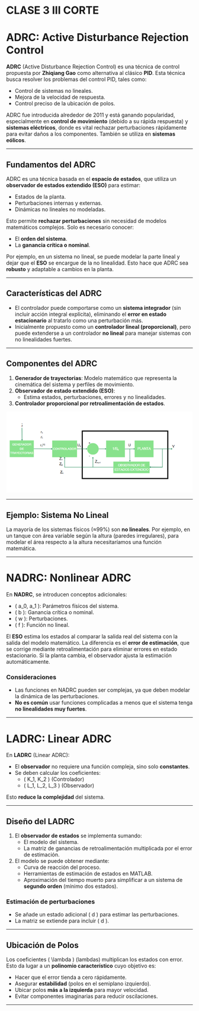 # CLASE 3 III CORTE

# **ADRC: Active Disturbance Rejection Control**

**ADRC** (Active Disturbance Rejection Control) es una técnica de control propuesta por **Zhiqiang Gao** como alternativa al clásico **PID**. Esta técnica busca resolver los problemas del control PID, tales como:

- Control de sistemas no lineales.
- Mejora de la velocidad de respuesta.
- Control preciso de la ubicación de polos.

ADRC fue introducida alrededor de 2011 y está ganando popularidad, especialmente en **control de movimiento** (debido a su rápida respuesta) y **sistemas eléctricos**, donde es vital rechazar perturbaciones rápidamente para evitar daños a los componentes. También se utiliza en **sistemas eólicos**.

---

## Fundamentos del ADRC

ADRC es una técnica basada en el **espacio de estados**, que utiliza un **observador de estados extendido (ESO)** para estimar:

- Estados de la planta.
- Perturbaciones internas y externas.
- Dinámicas no lineales no modeladas.

Esto permite **rechazar perturbaciones** sin necesidad de modelos matemáticos complejos. Solo es necesario conocer:

- El **orden del sistema**.
- La **ganancia crítica o nominal**.

Por ejemplo, en un sistema no lineal, se puede modelar la parte lineal y dejar que el **ESO** se encargue de la no linealidad. Esto hace que ADRC sea **robusto** y adaptable a cambios en la planta.

---

## Características del ADRC

- El controlador puede comportarse como un **sistema integrador** (sin incluir acción integral explícita), eliminando el **error en estado estacionario** al tratarlo como una perturbación más.
- Inicialmente propuesto como un **controlador lineal (proporcional)**, pero puede extenderse a un controlador **no lineal** para manejar sistemas con no linealidades fuertes.

---

## Componentes del ADRC

1. **Generador de trayectorias**: Modelo matemático que representa la cinemática del sistema y perfiles de movimiento.
2. **Observador de estado extendido (ESO)**:
   - Estima estados, perturbaciones, errores y no linealidades.
3. **Controlador proporcional por retroalimentación de estados**.

![Figura de prueba](IMAGES/DIAG1.png)

---

## Ejemplo: Sistema No Lineal

La mayoría de los sistemas físicos (≈99%) son **no lineales**. Por ejemplo, en un tanque con área variable según la altura (paredes irregulares), para modelar el área respecto a la altura necesitaríamos una función matemática.


---

# **NADRC: Nonlinear ADRC**

En **NADRC**, se introducen conceptos adicionales:

- \( a_0, a_1 \): Parámetros físicos del sistema.
- \( b \): Ganancia crítica o nominal.
- \( w \): Perturbaciones.
- \( f \): Función no lineal.

El **ESO** estima los estados al comparar la salida real del sistema con la salida del modelo matemático. La diferencia es el **error de estimación**, que se corrige mediante retroalimentación para eliminar errores en estado estacionario. Si la planta cambia, el observador ajusta la estimación automáticamente.

### Consideraciones

- Las funciones en NADRC pueden ser complejas, ya que deben modelar la dinámica de las perturbaciones.  
- **No es común** usar funciones complicadas a menos que el sistema tenga **no linealidades muy fuertes**.

---

# **LADRC: Linear ADRC**

En **LADRC** (Linear ADRC):

- El **observador** no requiere una función compleja, sino solo **constantes**.
- Se deben calcular los coeficientes:
  - \( K_1, K_2 \) (Controlador)
  - \( L_1, L_2, L_3 \) (Observador)

Esto **reduce la complejidad** del sistema.

---

## Diseño del LADRC

1. El **observador de estados** se implementa sumando:
   - El modelo del sistema.
   - La matriz de ganancias de retroalimentación multiplicada por el error de estimación.
2. El modelo se puede obtener mediante:
   - Curva de reacción del proceso.
   - Herramientas de estimación de estados en MATLAB.
   - Aproximación del tiempo muerto para simplificar a un sistema de **segundo orden** (mínimo dos estados).

### Estimación de perturbaciones

- Se añade un estado adicional \( d \) para estimar las perturbaciones.
- La matriz se extiende para incluir \( d \).

---

## Ubicación de Polos

Los coeficientes \( \lambda \) (lambdas) multiplican los estados con error. Esto da lugar a un **polinomio característico** cuyo objetivo es:

- Hacer que el error tienda a cero rápidamente.
- Asegurar **estabilidad** (polos en el semiplano izquierdo).
- Ubicar polos **más a la izquierda** para mayor velocidad.
- Evitar componentes imaginarias para reducir oscilaciones.

---




